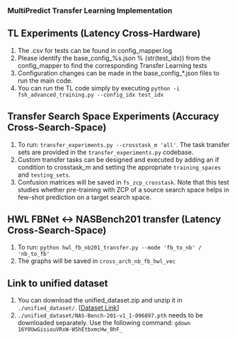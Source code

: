 ### MultiPredict Transfer Learning Implementation

## TL Experiments (Latency Cross-Hardware)

1. The .csv for tests can be found in config_mapper.log
2. Please identify the base_config_%s.json % (str(test_idx)) from the config_mapper to find the corresponding Transfer Learning tests
3. Configuration changes can be made in the base_config_*.json files to run the main code.
4. You can run the TL code simply by executing ```python -i fsh_advanced_training.py --config_idx test_idx```

## Transfer Search Space Experiments (Accuracy Cross-Search-Space)

1. To run: ```transfer_experiments.py --crosstask_m 'all'```. The task transfer sets are provided in the ```transfer_experiments.py``` codebase. 
2. Custom transfer tasks can be designed and executed by adding an if condition to crosstask_m and setting the appropriate ```training_spaces``` and ```testing_sets```. 
3. Confusion matrices will be saved in ```fs_zcp_crosstask```. Note that this test studies whether pre-training with ZCP of a source search space helps in few-shot prediction on a target search space.

## HWL FBNet <-> NASBench201 transfer (Latency Cross-Search-Space)

1. To run: ```python hwl_fb_nb201_transfer.py --mode 'fb_to_nb' / 'nb_to_fb'```
2. The graphs will be saved in ```cross_arch_nb_fb_hwl_vec```

## Link to unified dataset
1. You can download the unified_dataset.zip and unzip it in ```./unified_dataset/```. [[Dataset Link](https://osf.io/kxty7/?view_only=a1324f5105ef4d5c8cbc173d6a71a741)]
2. ```./unified_dataset/NAS-Bench-201-v1_1-096897.pth``` needs to be downloaded separately. Use the following command: ```gdown 16Y0UwGisiouVRxW-W5hEtbxmcHw_0hF_``` 